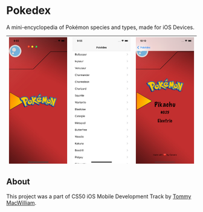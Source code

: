 # Pokedex
A mini-encyclopedia of Pokémon species and types, made for iOS Devices.

![](./screenshots/sc1.png) | ![](./screenshots/sc2.png)|![](./screenshots/sc3.png)
---------------------------|---------------------------|-------------------------

## About
This project was a part of CS50 iOS Mobile Development Track by [Tommy MacWilliam](https://cs50.harvard.edu/x/2020/tracks/mobile/ios/).

